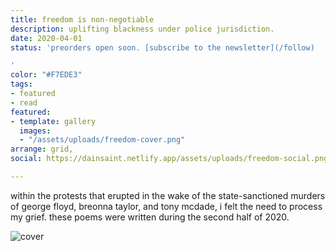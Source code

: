 ```yaml
---
title: freedom is non-negotiable
description: uplifting blackness under police jurisdiction.
date: 2020-04-01
status: 'preorders open soon. [subscribe to the newsletter](/follow)

'
color: "#F7EDE3"
tags:
- featured
- read
featured:
- template: gallery
  images:
  - "/assets/uploads/freedom-cover.png"
arrange: grid,
social: https://dainsaint.netlify.app/assets/uploads/freedom-social.png

---
```

within the protests that erupted in the wake of the state-sanctioned murders of george floyd, breonna taylor, and tony mcdade, i felt the need to process my grief. these poems were written during the second half of 2020.

![cover](/assets/uploads/freedom-cover.jpg)
